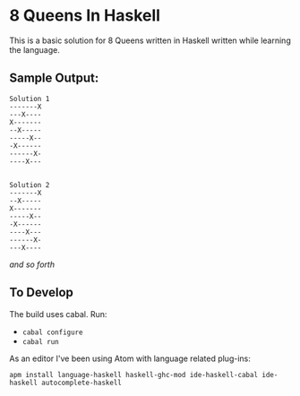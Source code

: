# 8 Queens In Haskell

This is a basic solution for 8 Queens written in Haskell written while learning the language.

## Sample Output:

    Solution 1
    -------X
    ---X----
    X-------
    --X-----
    -----X--
    -X------
    ------X-
    ----X---


    Solution 2
    -------X
    --X-----
    X-------
    -----X--
    -X------
    ----X---
    ------X-
    ---X----

_and so forth_

## To Develop

The build uses cabal.  Run:

* `cabal configure`
* `cabal run`

As an editor I've been using Atom with language related plug-ins:

`apm install language-haskell haskell-ghc-mod ide-haskell-cabal ide-haskell autocomplete-haskell`
